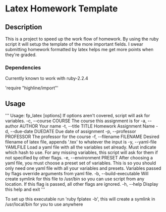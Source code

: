 # Latex Homework Template

## Description
This is a project to speed up the work flow of homework.
By using the ruby script it will setup the template of the more important fields.
I swear submitting homework formatted by latex helps me get more points when they're graded.

### Dependencies
Currently known to work with ruby-2.2.4

'require \"highline/import\"'

## Usage
'''
Usage: fp_latex [options]
 If options aren't covered, script will ask for variables.
    -c, --course COURSE              The course this assignment is for
    -a, --author AUTHOR              Your name
    -t, --title TITLE                Homework Assignment Name
    -d, --due-date DUEDATE           Due date of assignment
    -p, --professor PROFESSOR        The professor for the course
    -f, --filename FILENAME          Desired filename of latex file, appends '.tex' to whatever the input is
    -y, --yaml-file YAMLFILE         Load a yaml file with all the variables set already. Must indicate which hash to use. For any missing variables, this script will ask for them if not specified by other flags.
    -e, --environment PRESET         After choosing a yaml file, you must choose a preset set of variables. This is so you should only need one yaml file with all your variables and presets. Variables passed by flags override arguments from yaml file.
    -b, --build-executable           Will create symlink for this file to /usr/bin so you can use script from any location. If this flag is passed, all other flags are ignored.
    -h, --help                       Display this help and exit
'''

To set up this executable run 'ruby fplatex -b', this will create a symlink in /usr/local/bin for you to use anywhere
